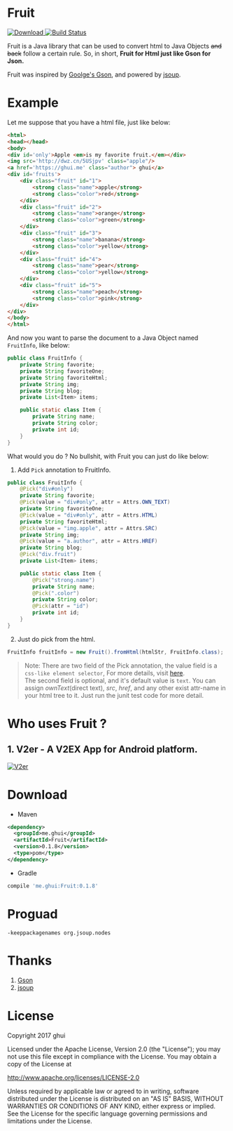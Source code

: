 # Fruit
[ ![Download](https://api.bintray.com/packages/ghui/Java/Fruit/images/download.svg) ](https://bintray.com/ghui/Java/Fruit/_latestVersion)
[![Build Status](https://travis-ci.org/ghuiii/Fruit.svg?branch=master)](https://travis-ci.org/ghuiii/Fruit)

Fruit is a Java library that can be used to convert html to Java Objects ~~and back~~ follow a certain rule.
So, in short, **Fruit for Html just like Gson for Json.**

Fruit was inspired by [Goolge's Gson](https://github.com/google/gson), and powered by [jsoup](https://github.com/jhy/jsoup).

# Example
Let me suppose that you have a html file, just like below:
```html
<html>
<head></head>
<body>
<div id='only'>Apple <em>is my favorite fruit.</em></div>
<img src='http://dwz.cn/5USjpv' class="apple"/>
<a href='https://ghui.me' class="author"> ghui</a>
<div id='fruits'>
    <div class="fruit" id="1">
        <strong class="name">apple</strong>
        <strong class="color">red</strong>
    </div>
    <div class="fruit" id="2">
        <strong class="name">orange</strong>
        <strong class="color">green</strong>
    </div>
    <div class="fruit" id="3">
        <strong class="name">banana</strong>
        <strong class="color">yellow</strong>
    </div>
    <div class="fruit" id="4">
        <strong class="name">pear</strong>
        <strong class="color">yellow</strong>
    </div>
    <div class="fruit" id="5">
        <strong class="name">peach</strong>
        <strong class="color">pink</strong>
    </div>
</div>
</body>
</html>
```
And now you want to parse the document to a Java Object named `FruitInfo`, like below:
```java
public class FruitInfo {
    private String favorite;
    private String favoriteOne;
    private String favoriteHtml;
    private String img;
    private String blog;
    private List<Item> items;

    public static class Item {
        private String name;
        private String color;
        private int id;
    }
}
```
What would you do ? No bullshit, with Fruit you can just do like below:
1. Add `Pick` annotation to FruitInfo.
```java
public class FruitInfo {
    @Pick("div#only")
    private String favorite;
    @Pick(value = "div#only", attr = Attrs.OWN_TEXT)
    private String favoriteOne;
    @Pick(value = "div#only", attr = Attrs.HTML)
    private String favoriteHtml;
    @Pick(value = "img.apple", attr = Attrs.SRC)
    private String img;
    @Pick(value = "a.author", attr = Attrs.HREF)
    private String blog;
    @Pick("div.fruit")
    private List<Item> items;

    public static class Item {
        @Pick("strong.name")
        private String name;
        @Pick(".color")
        private String color;
        @Pick(attr = "id")
        private int id;
    }
}
```
2. Just do pick from the html.
```java
FruitInfo fruitInfo = new Fruit().fromHtml(htmlStr, FruitInfo.class);
```

> Note: There are two field of the Pick annotation, the value field is a `css-like element selector`,
For more details, visit [here](https://jsoup.org/cookbook/extracting-data/selector-syntax).  
The second field is optional, and it's default value is `text`. You can assign *ownText*(direct text), *src*, *href*, and 
any other exist attr-name in your html tree to it. Just run the junit test code for more detail.

# Who uses Fruit ?
## 1. V2er - A V2EX App for Android platform.
[![V2er](http://ghui.u.qiniudn.com/ic_v2er.png-sm)](https://play.google.com/store/apps/details?id=me.ghui.v2er.free)


# Download
* Maven
```xml
<dependency>
  <groupId>me.ghui</groupId>
  <artifactId>Fruit</artifactId>
  <version>0.1.8</version>
  <type>pom</type>
</dependency>
```
* Gradle
```groovy
compile 'me.ghui:Fruit:0.1.8'
```

# Proguad
```
-keeppackagenames org.jsoup.nodes
```

# Thanks
1. [Gson](https://github.com/google/gson)
2. [jsoup](https://github.com/jhy/jsoup)

# License
Copyright 2017 ghui

Licensed under the Apache License, Version 2.0 (the "License");
you may not use this file except in compliance with the License.
You may obtain a copy of the License at

   http://www.apache.org/licenses/LICENSE-2.0

Unless required by applicable law or agreed to in writing, software
distributed under the License is distributed on an "AS IS" BASIS,
WITHOUT WARRANTIES OR CONDITIONS OF ANY KIND, either express or implied.
See the License for the specific language governing permissions and
limitations under the License.


